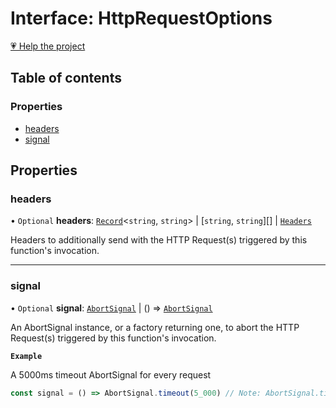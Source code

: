 # Interface: HttpRequestOptions

[💗 Help the project](https://github.com/sponsors/panva)

## Table of contents

### Properties

- [headers](HttpRequestOptions.md#headers)
- [signal](HttpRequestOptions.md#signal)

## Properties

### headers

• `Optional` **headers**: [`Record`]( https://www.typescriptlang.org/docs/handbook/utility-types.html#recordkeys-type )\<`string`, `string`\> \| [`string`, `string`][] \| [`Headers`]( https://developer.mozilla.org/docs/Web/API/Headers )

Headers to additionally send with the HTTP Request(s) triggered by this function's invocation.

___

### signal

• `Optional` **signal**: [`AbortSignal`]( https://developer.mozilla.org/docs/Web/API/AbortSignal ) \| () => [`AbortSignal`]( https://developer.mozilla.org/docs/Web/API/AbortSignal )

An AbortSignal instance, or a factory returning one, to abort the HTTP Request(s) triggered by
this function's invocation.

**`Example`**

A 5000ms timeout AbortSignal for every request

```js
const signal = () => AbortSignal.timeout(5_000) // Note: AbortSignal.timeout may not yet be available in all runtimes.
```
